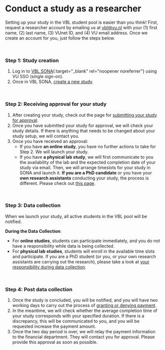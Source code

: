
# Conduct a study as a researcher

Setting up your study in the VBL student pool is easier than you think! First, request a researcher account by emailing us at [vbl@vu.nl](mailto:vbl@vu.nl) with your (1) first name, (2) last name, (3) VUnet ID, and (4) VU email address. Once we create an account for you, just follow the steps below.

<br>

### Step 1: Study creation

1. Log in to [VBL SONA](https://vu-vbl.sona-systems.com){:target="_blank" rel="noopener noreferrer"} using VU SSO (single sign-on).    
2. Once in VBL SONA, [create a new study](create-a-new-study).  

<br>

### Step 2: Receiving approval for your study

1. After creating your study, check out the page for [submitting your study for approval](submit-study-for-approval). 
2. Once you have submitted your study for approval, we will check your study details. If there is anything that needs to be changed about your study setup, we will contact you. 
3. Once you have received an approval:
    - If you have **an online study**, you have no further actions to take for Step 2. We will launch your study.
    - If you have **a physical lab study**, we will first communicate to you the availability of the lab and the expected completion date of your study via email. Then, we will arrange timeslots for your study in SONA and launch it. **If you are a PhD candidate** or you have your **own research assistants** conducting your study, the process is different. Please check out [this page](arranging-lab-study-yourself).

<br>

### Step 3: Data collection

When we launch your study, all active students in the VBL pool will be notified.

**During the Data Collection**: 

- For **online studies**, students can participate immediately, and you do not have a responsibility while data is being collected.
- For **physical lab studies**, students will enroll in the available time slots and participate. If you are a PhD student (or you, or your own research assistants are carrying out the research), please take a look at [your responsibility during data collection](responsibility-during-data-collection).

<br>

### Step 4: Post data collection

1. Once the study is concluded, you will be notified, and you will have two working days to carry out the process of [granting or denying payment](granting-or-denying-payment). 
2. In the meantime, we will check whether the average completion time of your study corresponds with your specified duration. If there is a discrepancy, this will be communicated to you, and you will be requested increase the payment amount.
3. Once the two day period is over, we will relay the payment information to the financial department. They will contact you for approval. Please provide this approval as soon as possible.
